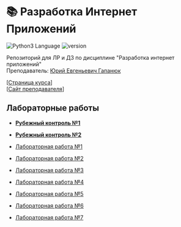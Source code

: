 # 📚 Разработка Интернет Приложений 
<img src="https://img.shields.io/badge/language%20-python-blue" alt="Python3 Language"> <img src="https://img.shields.io/badge/python-v3.8.3-blue" alt="version">

Репозиторий для ЛР и ДЗ по дисциплине "Разработка интернет приложений"    
Преподаватель: [Юрий Евгеньевич Гапанюк](http://iu5.bmstu.ru/user/profile.php?id=5)

[[Страница курса](https://github.com/iu5team/iu5web-fall-2020)]     
[[Сайт преподавателя](https://ugapanyuk.github.io)]

## Лабораторные работы
* [**Рубежный контроль №1**](https://github.com/dlnwlkmn/dia-labs/tree/master/RK1)
* [**Рубежный контроль №2**](https://github.com/dlnwlkmn/dia-labs/tree/master/RK2)

* [Лабораторная работа №1](https://github.com/dlnwlkmn/dia-labs/tree/master/LR1)
* [Лабораторная работа №2](https://github.com/dlnwlkmn/dia-labs/tree/master/LR2)
* [Лабораторная работа №3](https://github.com/dlnwlkmn/dia-labs/tree/master/LR3)
* [Лабораторная работа №4](https://github.com/dlnwlkmn/dia-labs/tree/master/LR4)
* [Лабораторная работа №5](https://github.com/dlnwlkmn/dia-labs/tree/master/LR5)
* [Лабораторная работа №6](https://github.com/dlnwlkmn/dia-labs/tree/master/LR6)
* [Лабораторная работа №7](https://github.com/dlnwlkmn/dia-labs/tree/master/LR7)
